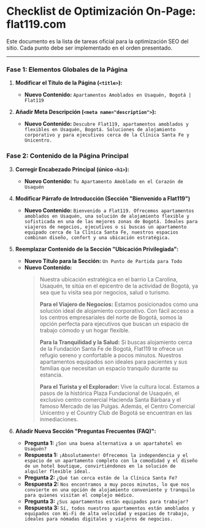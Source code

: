 # Checklist de Optimización On-Page: flat119.com

Este documento es la lista de tareas oficial para la optimización SEO del sitio. Cada punto debe ser implementado en el orden presentado.

---

### **Fase 1: Elementos Globales de la Página**

1.  **Modificar el Título de la Página (`<title>`):**
    *   **Nuevo Contenido:** `Apartamentos Amoblados en Usaquén, Bogotá | Flat119`

2.  **Añadir Meta Descripción (`<meta name="description">`):**
    *   **Nuevo Contenido:** `Descubre Flat119, apartamentos amoblados y flexibles en Usaquén, Bogotá. Soluciones de alojamiento corporativo y para ejecutivos cerca de la Clínica Santa Fe y Unicentro.`

### **Fase 2: Contenido de la Página Principal**

3.  **Corregir Encabezado Principal (único `<h1>`):**
    *   **Nuevo Contenido:** `Tu Apartamento Amoblado en el Corazón de Usaquén`

4.  **Modificar Párrafo de Introducción (Sección "Bienvenido a Flat119")**
    *   **Nuevo Contenido:** `Bienvenido a Flat119. Ofrecemos apartamentos amoblados en Usaquén, una solución de alojamiento flexible y sofisticada en una de las mejores zonas de Bogotá. Ideales para viajeros de negocios, ejecutivos o si buscas un apartamento equipado cerca de la Clínica Santa Fe, nuestros espacios combinan diseño, confort y una ubicación estratégica.`

5.  **Reemplazar Contenido de la Sección "Ubicación Privilegiada":**
    *   **Nuevo Título para la Sección:** `Un Punto de Partida para Todo`
    *   **Nuevo Contenido:**
        > Nuestra ubicación estratégica en el barrio La Carolina, Usaquén, te sitúa en el epicentro de la actividad de Bogotá, ya sea que tu visita sea por negocios, salud o turismo.
        >
        > **Para el Viajero de Negocios:** Estamos posicionados como una solución ideal de alojamiento corporativo. Con fácil acceso a los centros empresariales del norte de Bogotá, somos la opción perfecta para ejecutivos que buscan un espacio de trabajo cómodo y un hogar flexible.
        >
        > **Para la Tranquilidad y la Salud:** Si buscas alojamiento cerca de la Fundación Santa Fe de Bogotá, Flat119 te ofrece un refugio sereno y confortable a pocos minutos. Nuestros apartamentos equipados son ideales para pacientes y sus familias que necesitan un espacio tranquilo durante su estancia.
        >
        > **Para el Turista y el Explorador:** Vive la cultura local. Estamos a pasos de la histórica Plaza Fundacional de Usaquén, el exclusivo centro comercial Hacienda Santa Bárbara y el famoso Mercado de las Pulgas. Además, el Centro Comercial Unicentro y el Country Club de Bogotá se encuentran en las inmediaciones.

6.  **Añadir Nueva Sección "Preguntas Frecuentes (FAQ)":**
    *   **Pregunta 1:** `¿Son una buena alternativa a un apartahotel en Usaquén?`
    *   **Respuesta 1:** `¡Absolutamente! Ofrecemos la independencia y el espacio de un apartamento completo con la comodidad y el diseño de un hotel boutique, convirtiéndonos en la solución de alquiler flexible ideal.`
    *   **Pregunta 2:** `¿Qué tan cerca están de la Clínica Santa Fe?`
    *   **Respuesta 2:** `Nos encontramos a muy pocos minutos, lo que nos convierte en una opción de alojamiento conveniente y tranquilo para quienes visitan el complejo médico.`
    *   **Pregunta 3:** `¿Sus apartamentos están equipados para trabajar?`
    *   **Respuesta 3:** `Sí, todos nuestros apartamentos están amoblados y equipados con Wi-Fi de alta velocidad y espacios de trabajo, ideales para nómadas digitales y viajeros de negocios.`
